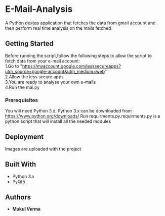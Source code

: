 # E-Mail-Analysis

A Python dextop application that fetches the data from gmail account and then perform real time analysis on the mails fetched.


## Getting Started

Before running the script,follow the following steps to allow the script to fetch data from your e-mail account:     
1.Go to  "https://myaccount.google.com/lesssecureapps?utm_source=google-account&utm_medium=web"     
2.Allow the less secure apps                                            
3.You are ready to analyse your own e-mails                       
4.Run the mai.py

### Prerequisites
You will need Python 3.x.
Python 3.x can be downloaded from https://www.python.org/downloads/
Run requirments.py.requirments.py is a python script that will install all the needed modules

## Deployment
Images are uploaded with the project

## Built With

* Python 3.x
* PyQt5

## Authors

* **Mukul Verma**

